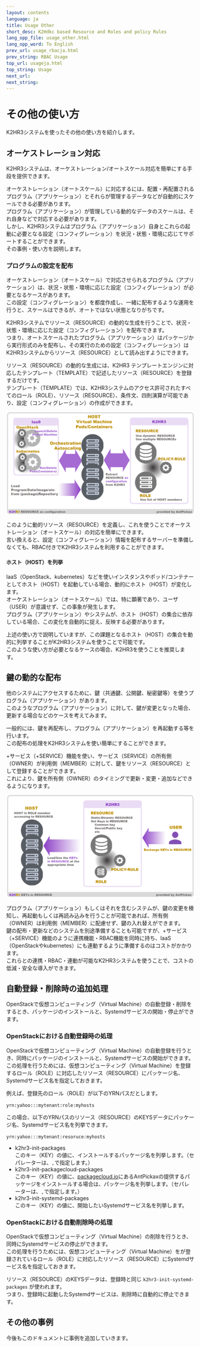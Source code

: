 ```yaml
---
layout: contents
language: ja
title: Usage Other
short_desc: K2Hdkc based Resource and Roles and policy Rules
lang_opp_file: usage_other.html
lang_opp_word: To English
prev_url: usage_rbacja.html
prev_string: RBAC Usage
top_url: usageja.html
top_string: Usage
next_url: 
next_string: 
---
```


# その他の使い方
K2HR3システムを使ったその他の使い方を紹介します。  

## オーケストレーション対応
K2HR3システムは、オーケストレーション/オートスケール対応を簡単にする手段を提供できます。  

オーケストレーション（オートスケール）に対応するには、配置・再配置されるプログラム（アプリケーション）とそれらが管理するデータなどが自動的にスケールできる必要があります。  
プログラム（アプリケーション）が管理している動的なデータのスケールは、それ自身などで対応する必要があります。  
しかし、K2HR3システムはプログラム（アプリケーション）自身とこれらの起動に必要となる設定（コンフィグレーション）を状況・状態・環境に応じてサポートすることができます。  
その事例・使い方を説明します。

### プログラムの設定を配布
オーケストレーション（オートスケール）で対応させられるプログラム（アプリケーション）は、状況・状態・環境に応じた設定（コンフィグレーション）が必要となるケースがあります。  
この設定（コンフィグレーション）を都度作成し、一緒に配布するような運用を行うと、スケールはできるが、オートではない状態となりがちです。  

K2HR3システムでリソース（RESOURCE）の動的な生成を行うことで、状況・状態・環境に応じた設定（コンフィグレーション）を配布できます。  
つまり、オートスケールされたプログラム（アプリケーション）はパッケージから実行形式のみを配布し、その実行のための設定（コンフィグレーション）はK2HR3システムからリソース（RESOURCE）として読み出すようにできます。  

リソース（RESOURCE）の動的な生成には、K2HR3 テンプレートエンジンに対応したテンプレート（TEMPLATE）で記述したリソース（RESOURCE）を登録するだけです。  
テンプレート（TEMPLATE）では、K2HR3システムのアクセス許可されたすべてのロール（ROLE）、リソース（RESOURCE）、条件文、四則演算が可能であり、設定（コンフィグレーション）の作成ができます。  

![K2HR3 Usage Other - Orchestration](images/usage_other_orchestration.png)

このように動的リソース（RESOURCE）を定義し、これを使うことでオーケストレーション（オートスケール）の対応を簡単にできます。  
言い換えると、設定（コンフィグレーション）情報を配布するサーバーを準備しなくても、RBAC付きでK2HR3システムを利用することができます。

#### ホスト（HOST）を列挙
IaaS（OpenStack、kubernetes）などを使いインスタンスやポッド/コンテナーとしてホスト（HOST）を起動している場合、動的にホスト（HOST）が変化します。  
オーケストレーション（オートスケール）では、特に顕著であり、ユーザ（USER）が意識せず、この事象が発生します。  
プログラム（アプリケーション）やシステムが、ホスト（HOST）の集合に依存している場合、この変化を自動的に捉え、反映する必要があります。  

上述の使い方で説明していますが、この課題となるホスト（HOST）の集合を動的に列挙することがK2HR3システムを使うことで可能です。  
このような使い方が必要となるケースの場合、K2HR3を使うことを推奨します。

## 鍵の動的な配布
他のシステムにアクセスするために、鍵（共通鍵、公開鍵、秘密鍵等）を使うプログラム（アプリケーション）があります。  
このようなプログラム（アプリケーション）に対して、鍵が変更となった場合、更新する場合などのケースを考えてみます。  

一般的には、鍵を再配布し、プログラム（アプリケーション）を再起動する等を行います。  
この配布の処理をK2HR3システムを使い簡単にすることができます。  

+サービス（+SERVICE）機能を使い、サービス（SERVICE）の所有側（OWNER）が利用側（MEMBER）に対して、鍵をリソース（RESOURCE）として登録することができます。  
これにより、鍵を所有側（OWNER）のタイミングで更新・変更・追加などできるようになります。  

![K2HR3 Usage Other - Key](images/usage_other_key.png)

プログラム（アプリケーション）もしくはそれを含むシステムが、鍵の変更を検知し、再起動もしくは再読み込みを行うことが可能であれば、所有側（OWNER）は利用側（MEMBER）に配慮せず、鍵の入れ替えができます。  
鍵の配布・更新などのシステムを別途準備することも可能ですが、+サービス（+SERVICE）機能のように連携機能・RBAC機能を同時に持ち、IaaS（OpenStackやkubernetes）にも連動するように準備するのはコストがかかります。  
これらとの連携・RBAC・連動が可能なK2HR3システムを使うことで、コストの低減・安全な導入ができます。

## 自動登録・削除時の追加処理
OpenStackで仮想コンピューティング（Virtual Machine）の自動登録・削除をするとき、パッケージのインストールと、Systemdサービスの開始・停止ができます。

### OpenStackにおける自動登録時の処理
OpenStackで仮想コンピューティング（Virtual Machine）の自動登録を行うとき、同時にパッケージのインストールと、Systemdサービスの開始ができます。  
この処理を行うためには、仮想コンピューティング（Virtual Machine）を登録するロール（ROLE）に対応したリソース（RESOURCE）にパッケージ名、Systemdサービス名を指定しておきます。  

例えば、登録先のロール（ROLE）が以下のYRNパスだとします。  
```
yrn:yahoo:::mytenant:role:myhosts
```
この場合、以下のYRNパスのリソース（RESOURCE）のKEYSデータにパッケージ名、Systemdサービス名を列挙できます。
```
yrn:yahoo:::mytenant:resoruce:myhosts
```
- k2hr3-init-packages  
このキー（KEY）の値に、インストールするパッケージ名を列挙します。（セパレーターは、`,`で指定します。）
- k2hr3-init-packagecloud-packages  
このキー（KEY）の値に、[packagecloud.io](https://packagecloud.io/antpickax/stable)にあるAntPickaxの提供するパッケージをインストールする場合は、パッケージ名を列挙します。（セパレーターは、`,`で指定します。）
- k2hr3-init-systemd-packages  
このキー（KEY）の値に、開始したいSystemdサービス名を列挙します。

### OpenStackにおける自動削除時の処理
OpenStackで仮想コンピューティング（Virtual Machine）の削除を行うとき、同時にSystemdサービスの停止ができます。  
この処理を行うためには、仮想コンピューティング（Virtual Machine）をが登録されているロール（ROLE）に対応したリソース（RESOURCE）にSystemdサービス名を指定しておきます。  

リソース（RESOURCE）のKEYSデータは、登録時と同じ `k2hr3-init-systemd-packages` が使われます。  
つまり、登録時に起動したSystemdサービスは、削除時に自動的に停止できます。

## その他の事例
今後もこのドキュメントに事例を追加していきます。
